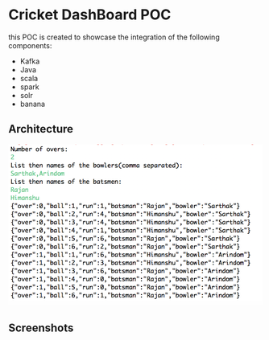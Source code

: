 # Cricket DashBoard POC

this POC is created to showcase the integration of the following components:

* Kafka
* Java
* scala
* spark
* solr
* banana

## Architecture
![alt text](https://github.com/nautiyal-sarthak/CricketDashBoard_POC/blob/master/screenshots/Screen%20Shot%202018-06-10%20at%206.15.26%20PM.png "Logo Title Text 1")


## Screenshots
